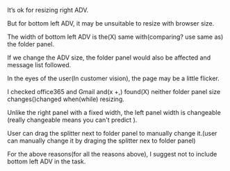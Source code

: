 It’s ok for resizing right ADV.

But for bottom left ADV, it may be unsuitable to resize with browser size.

The width of bottom left ADV is the(X) same with(comparing? use same as) the folder panel.

If we change the ADV size, the folder panel would also be affected and message list followed.

In the eyes of the user(In customer vision), the page may be a little flicker.

I checked office365 and Gmail and(x +,) found(X) neither folder panel size changes()changed when(while) resizing.

Unlike the right panel with a fixed width, the left panel width is changeable (really changeable means you can't predict ).

User can drag the splitter next to folder panel to manually change it.(user can manually change it by draging the splitter nex to folder panel)

For the above reasons(for all the reasons above), I suggest not to include bottom left ADV in the task.
